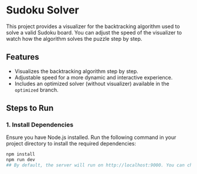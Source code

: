 # Sudoku Solver

This project provides a visualizer for the backtracking algorithm used to solve a valid Sudoku board. You can adjust the speed of the visualizer to watch how the algorithm solves the puzzle step by step.

## Features
- Visualizes the backtracking algorithm step by step.
- Adjustable speed for a more dynamic and interactive experience.
- Includes an optimized solver (without visualizer) available in the `optimized` branch.

## Steps to Run

### 1. Install Dependencies
Ensure you have Node.js installed. Run the following command in your project directory to install the required dependencies:

```bash
npm install
npm run dev
## By default, the server will run on http://localhost:9000. You can check and modify the port in the webpack.config.js file if necessary.